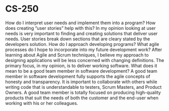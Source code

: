 # CS-250
How do I interpret user needs and implement them into a program? How does creating “user stories” help with this?
In my opinion looking at user needs is very important to finding and creating solutions that deliver user needs. User stories break down sections that are cleary stated by the developers solution.
How do I approach developing programs? What agile processes do I hope to incorporate into my future development work?
After learning about Agile and Scrum techniques, I believe my approach to designing applications will be less concerned with changing definitions. The primary focus, in my opinion, is to deliver working software. 
What does it mean to be a good team member in software development? A good team member in software development fully supports the agile concepts of honesty and transparency. It is important to collaborate with others while writing code that is understandable to testers, Scrum Masters, and Product Owners. A good team member is totally focused on producing high-quality products that suit the needs of both the customer and the end-user when working with his or her colleagues.
